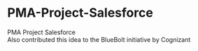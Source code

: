 # PMA-Project-Salesforce
PMA Project Salesforce
<br/>
Also contributed this idea to the BlueBolt initiative by Cognizant
